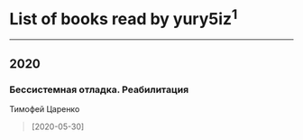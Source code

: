 # List of books read by yury5iz<sup>1</sup>
---

## 2020

### Бессистемная отладка. Реабилитация
Тимофей Царенко
> [2020-05-30] 



